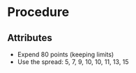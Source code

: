 # Procedure

## Attributes

* Expend 80 points (keeping limits)
* Use the spread: 5, 7, 9, 10, 10, 11, 13, 15

